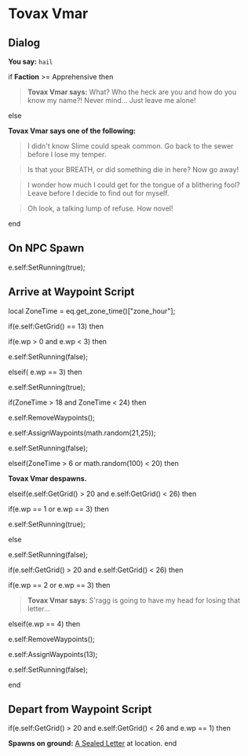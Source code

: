 # Tovax Vmar
## Dialog

**You say:** `hail`



if **Faction** >= Apprehensive then



>**Tovax Vmar says:** What?  Who the heck are you and how do you know my name?!  Never mind...  Just leave me alone!



else



**Tovax Vmar says one of the following:**

>I didn't know Slime could speak common. Go back to the sewer before I lose my temper.

>Is that your BREATH, or did something die in here? Now go away!

>I wonder how much I could get for the tongue of a blithering fool? Leave before I decide to find out for myself.

>Oh look, a talking lump of refuse.  How novel!

end

## On NPC Spawn

e.self:SetRunning(true);
## Arrive at Waypoint Script

local ZoneTime = eq.get_zone_time()["zone_hour"];

if(e.self:GetGrid() == 13) then


if(e.wp > 0 and e.wp < 3) then



e.self:SetRunning(false);


elseif( e.wp == 3) then



e.self:SetRunning(true);



if(ZoneTime > 18 and ZoneTime < 24) then




e.self:RemoveWaypoints();




e.self:AssignWaypoints(math.random(21,25));




e.self:SetRunning(false);



elseif(ZoneTime > 6 or math.random(100) < 20) then




**Tovax Vmar despawns.**




elseif(e.self:GetGrid() > 20 and e.self:GetGrid() < 26) then 


if(e.wp == 1 or e.wp == 3) then



e.self:SetRunning(true);


else



e.self:SetRunning(false);




if(e.self:GetGrid() > 20 and e.self:GetGrid() < 26) then


if(e.wp == 2 or e.wp == 3) then



>**Tovax Vmar says:** S'ragg is going to have my head for losing that letter...


elseif(e.wp == 4) then



e.self:RemoveWaypoints();



e.self:AssignWaypoints(13);



e.self:SetRunning(false);

end

## Depart from Waypoint Script

if(e.self:GetGrid() > 20 and e.self:GetGrid() < 26 and e.wp == 1) then


**Spawns on ground:**  [A Sealed Letter](/item/18802) at location.
end
